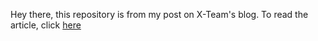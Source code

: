 Hey there, this repository is from my post on X-Team's blog. To read the article, click [here](https://x-team.com/blog/javascript-method-chaining)
